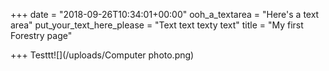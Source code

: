 +++
date = "2018-09-26T10:34:01+00:00"
ooh_a_textarea = "Here's a text area"
put_your_text_here_please = "Text text texty text"
title = "My first Forestry page"

+++
Testtt![](/uploads/Computer photo.png)